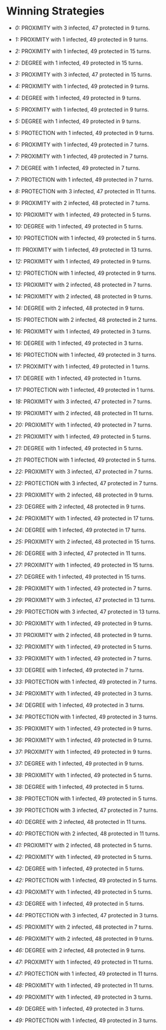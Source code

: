 # Winning Strategies

* _0:_ PROXIMITY with 3 infected, 47 protected in 9 turns.


* _1:_ PROXIMITY with 1 infected, 49 protected in 9 turns.


* _2:_ PROXIMITY with 1 infected, 49 protected in 15 turns.


* _2:_ DEGREE with 1 infected, 49 protected in 15 turns.


* _3:_ PROXIMITY with 3 infected, 47 protected in 15 turns.


* _4:_ PROXIMITY with 1 infected, 49 protected in 9 turns.


* _4:_ DEGREE with 1 infected, 49 protected in 9 turns.


* _5:_ PROXIMITY with 1 infected, 49 protected in 9 turns.


* _5:_ DEGREE with 1 infected, 49 protected in 9 turns.


* _5:_ PROTECTION with 1 infected, 49 protected in 9 turns.


* _6:_ PROXIMITY with 1 infected, 49 protected in 7 turns.


* _7:_ PROXIMITY with 1 infected, 49 protected in 7 turns.


* _7:_ DEGREE with 1 infected, 49 protected in 7 turns.


* _7:_ PROTECTION with 1 infected, 49 protected in 7 turns.


* _8:_ PROTECTION with 3 infected, 47 protected in 11 turns.


* _9:_ PROXIMITY with 2 infected, 48 protected in 7 turns.


* _10:_ PROXIMITY with 1 infected, 49 protected in 5 turns.


* _10:_ DEGREE with 1 infected, 49 protected in 5 turns.


* _10:_ PROTECTION with 1 infected, 49 protected in 5 turns.


* _11:_ PROXIMITY with 1 infected, 49 protected in 13 turns.


* _12:_ PROXIMITY with 1 infected, 49 protected in 9 turns.


* _12:_ PROTECTION with 1 infected, 49 protected in 9 turns.


* _13:_ PROXIMITY with 2 infected, 48 protected in 7 turns.


* _14:_ PROXIMITY with 2 infected, 48 protected in 9 turns.


* _14:_ DEGREE with 2 infected, 48 protected in 9 turns.


* _15:_ PROTECTION with 2 infected, 48 protected in 2 turns.


* _16:_ PROXIMITY with 1 infected, 49 protected in 3 turns.


* _16:_ DEGREE with 1 infected, 49 protected in 3 turns.


* _16:_ PROTECTION with 1 infected, 49 protected in 3 turns.


* _17:_ PROXIMITY with 1 infected, 49 protected in 1 turns.


* _17:_ DEGREE with 1 infected, 49 protected in 1 turns.


* _17:_ PROTECTION with 1 infected, 49 protected in 1 turns.


* _18:_ PROXIMITY with 3 infected, 47 protected in 7 turns.


* _19:_ PROXIMITY with 2 infected, 48 protected in 11 turns.


* _20:_ PROXIMITY with 1 infected, 49 protected in 7 turns.


* _21:_ PROXIMITY with 1 infected, 49 protected in 5 turns.


* _21:_ DEGREE with 1 infected, 49 protected in 5 turns.


* _21:_ PROTECTION with 1 infected, 49 protected in 5 turns.


* _22:_ PROXIMITY with 3 infected, 47 protected in 7 turns.


* _22:_ PROTECTION with 3 infected, 47 protected in 7 turns.


* _23:_ PROXIMITY with 2 infected, 48 protected in 9 turns.


* _23:_ DEGREE with 2 infected, 48 protected in 9 turns.


* _24:_ PROXIMITY with 1 infected, 49 protected in 17 turns.


* _24:_ DEGREE with 1 infected, 49 protected in 17 turns.


* _25:_ PROXIMITY with 2 infected, 48 protected in 15 turns.


* _26:_ DEGREE with 3 infected, 47 protected in 11 turns.


* _27:_ PROXIMITY with 1 infected, 49 protected in 15 turns.


* _27:_ DEGREE with 1 infected, 49 protected in 15 turns.


* _28:_ PROXIMITY with 1 infected, 49 protected in 7 turns.


* _29:_ PROXIMITY with 3 infected, 47 protected in 13 turns.


* _29:_ PROTECTION with 3 infected, 47 protected in 13 turns.


* _30:_ PROXIMITY with 1 infected, 49 protected in 9 turns.


* _31:_ PROXIMITY with 2 infected, 48 protected in 9 turns.


* _32:_ PROXIMITY with 1 infected, 49 protected in 5 turns.


* _33:_ PROXIMITY with 1 infected, 49 protected in 7 turns.


* _33:_ DEGREE with 1 infected, 49 protected in 7 turns.


* _33:_ PROTECTION with 1 infected, 49 protected in 7 turns.


* _34:_ PROXIMITY with 1 infected, 49 protected in 3 turns.


* _34:_ DEGREE with 1 infected, 49 protected in 3 turns.


* _34:_ PROTECTION with 1 infected, 49 protected in 3 turns.


* _35:_ PROXIMITY with 1 infected, 49 protected in 9 turns.


* _36:_ PROXIMITY with 1 infected, 49 protected in 9 turns.


* _37:_ PROXIMITY with 1 infected, 49 protected in 9 turns.


* _37:_ DEGREE with 1 infected, 49 protected in 9 turns.


* _38:_ PROXIMITY with 1 infected, 49 protected in 5 turns.


* _38:_ DEGREE with 1 infected, 49 protected in 5 turns.


* _38:_ PROTECTION with 1 infected, 49 protected in 5 turns.


* _39:_ PROTECTION with 3 infected, 47 protected in 7 turns.


* _40:_ DEGREE with 2 infected, 48 protected in 11 turns.


* _40:_ PROTECTION with 2 infected, 48 protected in 11 turns.


* _41:_ PROXIMITY with 2 infected, 48 protected in 5 turns.


* _42:_ PROXIMITY with 1 infected, 49 protected in 5 turns.


* _42:_ DEGREE with 1 infected, 49 protected in 5 turns.


* _42:_ PROTECTION with 1 infected, 49 protected in 5 turns.


* _43:_ PROXIMITY with 1 infected, 49 protected in 5 turns.


* _43:_ DEGREE with 1 infected, 49 protected in 5 turns.


* _44:_ PROTECTION with 3 infected, 47 protected in 3 turns.


* _45:_ PROXIMITY with 2 infected, 48 protected in 7 turns.


* _46:_ PROXIMITY with 2 infected, 48 protected in 9 turns.


* _46:_ DEGREE with 2 infected, 48 protected in 9 turns.


* _47:_ PROXIMITY with 1 infected, 49 protected in 11 turns.


* _47:_ PROTECTION with 1 infected, 49 protected in 11 turns.


* _48:_ PROXIMITY with 1 infected, 49 protected in 11 turns.


* _49:_ PROXIMITY with 1 infected, 49 protected in 3 turns.


* _49:_ DEGREE with 1 infected, 49 protected in 3 turns.


* _49:_ PROTECTION with 1 infected, 49 protected in 3 turns.


